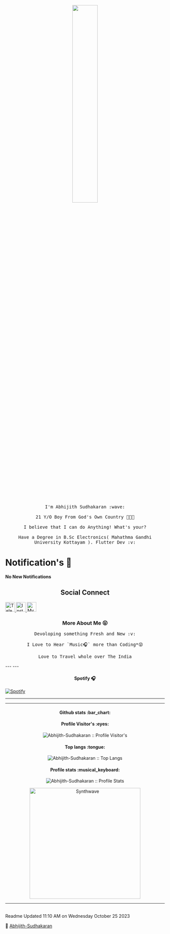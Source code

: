 <p align="center">
  <img src="https://media.giphy.com/media/MeJgB3yMMwIaHmKD4z/giphy.gif" width="40%">
  <br><br>
  <samp>
    I'm Abhijith Sudhakaran :wave:
    <br><br>
    21 Y/O Boy From God's Own Country 🌴🌿🌊
    <br><br>
    I believe that I can do Anything! What's your?
    <br><br>
    Have a Degree in B.Sc Electronics( Mahathma Gandhi University Kottayam ).
    Flutter Dev :v:
  </samp>
</p>

<h1> Notification's 🔔 </h1>
 <b> No New Notifications </b>

<h2 align="center">Social Connect</h2>

<p align="left">
  
  <a href="https://t.me/Telecat_X">
    <img src="https://www.vectorlogo.zone/logos/telegram/telegram-icon.svg" alt="Telegram" height="30" width="30">

  <a href="https://www.instagram.com/hypercat_ext">
    <img src="https://www.vectorlogo.zone/logos/instagram/instagram-icon.svg" alt="Instagram" height="30" width="30">
  
  <a href="https://www.facebook.com/Abhijith Sudhakaran">
    <img src="https://www.vectorlogo.zone/logos/facebook/facebook-icon.svg" alt="My Facebook Account" height="30" width="30">
 
</a>
</p>

<h3 align="center">More About Me 😝</h3>

<p align="center">
   <samp>
     Devoloping something Fresh and New :v:
   <br><br>
     I Love to Hear `Music🎧` more than Coding*😝
   <br><br>
     Love to Travel whole over The India
</samp>
</p>
---
---

<h4 align="center"> Spotify 🎧</h4>

[![Spotify](https://novatorem.bgstatic.vercel.app/api/spotify)](http://open.spotify.com/track/6rqhFgbbKwnb9MLmUQDhG6)

---

---

<h4 align="center">Github stats :bar_chart:</h4>

<h4 align="center">Profile Visitor's :eyes:</h4>

<p align="center"><img src="https://profile-counter.glitch.me/{Abhijith-Sudhakaran}/count.svg" alt="Abhijith-Sudhakaran :: Profile Visitor's" /></p>

<h4 align="center">Top langs :tongue:</h4>

<p align="center"><img src="https://github-readme-stats.vercel.app/api/top-langs/?username=Abhijith-Sudhakaran&langs_count=10&theme=tokyonight&layout=compact" alt="Abhijith-Sudhakaran :: Top Langs" /></p>

<h4 align="center">Profile stats :musical_keyboard:</h4>

<p align="center"><img src="https://github-readme-stats.vercel.app/api?username=Abhijith-Sudhakaran&show_icons=true&theme=synthwave" alt="Abhijith-Sudhakaran :: Profile Stats" /></p>

<p align="center"><img src="https://thumbs.gfycat.com/GoodnaturedFondGaur-size_restricted.gif" alt="Synthwave" height="350" width="350"></p>


---
<p><br> Readme Updated 11:10 AM on Wednesday October 25 2023 </br></p>

🌼 [Abhijith-Sudhakaran](https://github.com/Abhijith-Sudhakaran)
